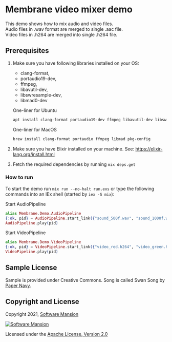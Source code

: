 # Membrane video mixer demo

This demo shows how to mix audio and video files.  
Audio files in .wav format are merged to single .aac file.  
Video files in .h264 are merged into single .h264 file.

## Prerequisites

1. Make sure you have following libraries installed on your OS:
   * clang-format, 
   * portaudio19-dev, 
   * ffmpeg, 
   * libavutil-dev, 
   * libswresample-dev, 
   * libmad0-dev
   
    One-liner for Ubuntu
    ```bash
    apt install clang-format portaudio19-dev ffmpeg libavutil-dev libswresample-dev libmad0-dev
    ```
    One-liner for MacOS
    ```bash
    brew install clang-format portaudio ffmpeg libmad pkg-config
    ```
1. Make sure you have Elixir installed on your machine. See: https://elixir-lang.org/install.html
1. Fetch the required dependencies by running `mix deps.get`

### How to run

To start the demo run `mix run --no-halt run.exs` or type the following commands into an IEx shell (started by `iex -S mix`):

Start AudioPipeline
```elixir
alias Membrane.Demo.AudioPipeline
{:ok, pid} = AudioPipeline.start_link({"sound_500f.wav", "sound_1000f.wav"})
AudioPipeline.play(pid)
```
Start VideoPipeline
```elixir
alias Membrane.Demo.VideoPipeline
{:ok, pid} = VideoPipeline.start_link({"video_red.h264", "video_green.h264"})
VideoPipeline.play(pid)
```

## Sample License

Sample is provided under Creative Commons. Song is called Swan Song by [Paper Navy](https://papernavy.bandcamp.com/album/all-grown-up).

## Copyright and License

Copyright 2021, [Software Mansion](https://swmansion.com/?utm_source=git&utm_medium=readme&utm_campaign=membrane)

[![Software Mansion](https://membraneframework.github.io/static/logo/swm_logo_readme.png)](https://swmansion.com/?utm_source=git&utm_medium=readme&utm_campaign=membrane)

Licensed under the [Apache License, Version 2.0](LICENSE)
